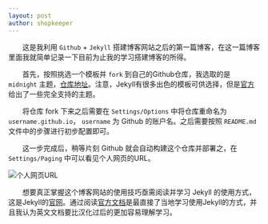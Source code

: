 ```yaml
---
layout: post
author: shopkeeper
---
```

&emsp;&emsp;这是我利用 `Github` + `Jekyll` 搭建博客网站之后的第一篇博客，在这一篇博客里面我就简单记录一下目前为止我的学习搭建博客的所得。

&emsp;&emsp;首先，按照挑选一个模板并 `fork` 到自己的Github仓库，我选取的是 `midnight` 主题，[仓库地址](https://github.com/pages-themes/midnight)。注意，Jekyll有很多出色的模板可供选择，但是[官方](https://pages.github.com/themes/)给出了一些完全支持的主题。

&emsp;&emsp;将仓库 fork 下来之后需要在 `Settings/Options` 中将仓库重命名为 `username.github.io`， `username` 为 Github 的账户名。之后需要按照 `README.md` 文件中的步骤进行初步配置即可。

&emsp;&emsp;这一步完成后，稍等片刻 Github 就会自动构建这个仓库并部署之，在 `Settings/Paging` 中可以看见个人网页的URL。

![个人网页URL]({{site.url}}/assets/images/2021-11-12-第一篇博客-1.png)

&emsp;&emsp;想要真正掌握这个博客网站的使用技巧亟需阅读并学习 Jekyll 的使用方式，这是Jekyll的[官网](http://jekyllrb.com/)。通过阅读[官方文档](http://jekyllrb.com/docs/)是最直接了当地学习使用Jekyll的方式，并且我认为英文文档要比汉化过后的更加容易理解学习。
